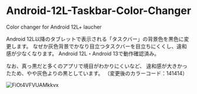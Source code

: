 # Android-12L-Taskbar-Color-Changer
Color changer for Android 12L+ laucher

Android 12L以降のタブレットで表示される「タスクバー」の背景色を黒色に変更します。
なぜか灰色背景でかなり目立つタスクバーを目立ちにくくし、違和感が少なくなります。
Android 12L・Android 13で動作確認済み。

なお、真っ黒だと多くのアプリで境目がわかりにくいなど、 違和感が大きかったため、やや灰色よりの黒としています。
（変更後のカラーコード：141414）

![FiOt4VFVUAMkkvx](https://user-images.githubusercontent.com/46084512/204077484-816c68de-c515-48df-9830-fe8657a123ac.jpg)
